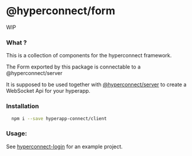 # @hyperconnect/form

WIP

### What ?
This is a collection of components for the hyperconnect framework.

The Form exported by this package is connectable to a @hyperconnect/server

It is supposed to be used together with [@hyperconnect/server](https://github.com/hyperapp-connect/server)
to create a WebSocket Api for your hyperapp.

### Installation
```bash
  npm i --save hyperapp-connect/client
```

### Usage:
See [hyperconnect-login](https://github.com/hyperapp-connect/login) for an example project.
